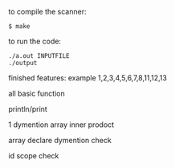 to compile the scanner:
```
$ make
```


to run the code:
```
./a.out INPUTFILE
./output
```

finished features: example 1,2,3,4,5,6,7,8,11,12,13

all basic function

println/print

1 dymention array inner prodoct

array declare dymention check

id scope check


